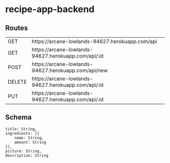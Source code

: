 # recipe-app-backend

## Routes
<table>
  <tr>
    <td>GET</td>
    <td>https://arcane-lowlands-94627.herokuapp.com/api</td>
  </tr>
  <tr>
    <td>GET</td>
    <td>https://arcane-lowlands-94627.herokuapp.com/api/:id</td>
  </tr>
  <tr>
    <td>POST</td>
    <td>https://arcane-lowlands-94627.herokuapp.com/api/new</td>
  </tr>
  <tr>
    <td>DELETE</td>
    <td>https://arcane-lowlands-94627.herokuapp.com/api/:id</td>
  </tr>
  <tr>
    <td>PUT</td>
    <td>https://arcane-lowlands-94627.herokuapp.com/api/:id</td>
  </tr>
</table>

## Schema
```javacsript
title: String,
ingredients: [{
    name: String,
    amount: String 
}],
picture: String,
description: String
```
